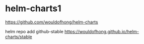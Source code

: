 # helm-charts1

https://github.com/wouldofhong/helm-charts

helm repo add github-stable https://wouldofhong.github.io/helm-charts/stable